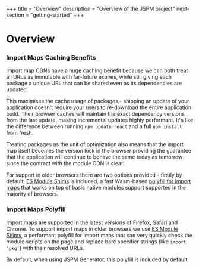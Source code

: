 +++
title = "Overview"
description = "Overview of the JSPM project"
next-section = "getting-started"
+++

# Overview

### Import Maps Caching Benefits

Import map CDNs have a huge caching benefit because we can both treat all URLs as immutable with far-future expires, while still giving each package a unique URL that can be shared even as its dependencies are updated.

This maximises the cache usage of packages - shipping an update of your application doesn't require your users to re-download the entire application build. Their browser caches will maintain the exact dependency versions from the last update, making incremental updates highly performant. It's like the difference between running `npm update react` and a full `npm install` from fresh.

Treating packages as the unit of optimization also means that the import map itself becomes the version lock in the browser providing the guarantee that the application will continue to behave the same today as tomorrow since the contract with the module CDN is clear.

For support in older browsers there are two options provided - firstly by default, [ES Module Shims](https://github.com/guybedford/es-module-shims) is included, a fast Wasm-based [polyfill for import maps](#import-maps-polyfill) that works on top of basic native modules support supported in the majority of browsers.

### Import Maps Polyfill

Import maps are supported in the latest versions of Firefox, Safari and Chrome. To support import maps in older browsers we use [ES Module Shims](https://github.com/guybedford/es-module-shims), a performant polyfill for import maps that can very quickly check the module scripts on the page and replace bare specifier strings (like `import 'pkg'`) with their resolved URLs.

By default, when using JSPM Generator, this polyfill is included by default.